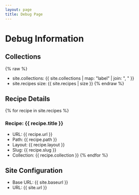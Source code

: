 ```yaml
---
layout: page
title: Debug Page
---
```


# Debug Information

## Collections
{% raw %}
- site.collections: {{ site.collections | map: "label" | join: ", " }}
- site.recipes size: {{ site.recipes | size }}
{% endraw %}

## Recipe Details
{% for recipe in site.recipes %}
### Recipe: {{ recipe.title }}
- URL: {{ recipe.url }}
- Path: {{ recipe.path }}
- Layout: {{ recipe.layout }}
- Slug: {{ recipe.slug }}
- Collection: {{ recipe.collection }}
{% endfor %}

## Site Configuration
- Base URL: {{ site.baseurl }}
- URL: {{ site.url }} 